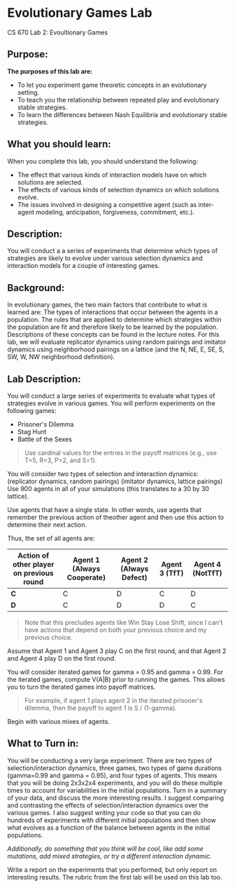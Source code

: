 # Evolutionary Games Lab
CS 670 Lab 2: Evoultionary Games

## Purpose:
**The purposes of this lab are:**

- To let you experiment game theoretic concepts in an evolutionary setting.
- To teach you the relationship between repeated play and evolutionary stable strategies.
- To learn the differences between Nash Equilibria and evolutionary stable strategies.

## What you should learn:

When you complete this lab, you should understand the following:

- The effect that various kinds of interaction models have on which solutions are selected.
- The effects of various kinds of selection dynamics on which solutions evolve.
- The issues involved in designing a competitive agent (such as inter-agent modeling, anticipation, forgiveness, commitment, etc.).

## Description:
You will conduct a a series of experiments that determine which types of strategies are likely to evolve under various selection dynamics and interaction models for a couple of interesting games.

## Background:
In evolutionary games, the two main factors that contribute to what is learned are: The types of interactions that occur between the agents in a population. The rules that are applied to determine which strategies within the population are fit and therefore likely to be learned by the population. Descriptions of these concepts can be found in the lecture notes. For this lab, we will evaluate replicator dynamics using random pairings and imitator dynamics using neighborhood pairings on a lattice (and the N, NE, E, SE, S, SW, W, NW neighborhood definition).

## Lab Description:
You will conduct a large series of experiments to evaluate what types of strategies evolve in various games. You will perform experiments on the following games:

- Prisoner's Dilemma
- Stag Hunt
- Battle of the Sexes

> Use cardinal values for the entries in the payoff matrices (e.g., use T=5, R=3, P=2, and S=1).

You will consider two types of selection and interaction dynamics: (replicator dynamics, random pairings) (imitator dynamics, lattice pairings) Use 900 agents in all of your simulations (this translates to a 30 by 30 lattice).

Use agents that have a single state. In other words, use agents that remember the previous action of theother agent and then use this action to determine their next action. 

Thus, the set of all agents are:

| Action of other player on previous round |Agent 1 (Always Cooperate) | Agent 2 (Always Defect) |	Agent 3 (TfT) |	Agent 4 (NotTfT) |
| --- |---| ---| --- | --- |
| **C** |	C |	D |	C |	D |
| **D** |	C |	D |	D |	C |

> Note that this precludes agents like Win Stay Lose Shift, since I can't have actions that depend on both your previous choice and my previous choice.

Assume that Agent 1 and Agent 3 play C on the first round, and that Agent 2 and Agent 4 play D on the first round.

You will consider iterated games for gamma = 0.95 and gamma = 0.99. For the iterated games, compute V(A|B) prior to running the games. This allows you to turn the iterated games into payoff matrices.

> For example, if agent 1 plays agent 2 in the iterated prisoner's dilemma, then the payoff to agent 1 is S / (1-gamma).

Begin with various mixes of agents.

## What to Turn in:
You will be conducting a very large experiment. There are two types of selection/interaction dynamics, three games, two types of game durations (gamma=0.99 and gamma = 0.95), and four types of agents. This means that you will be doing 2x3x2x4 experiments, and you will do these multiple times to account for variabilities in the initial populations. Turn in a summary of your data, and discuss the more interesting results. I suggest comparing and contrasting the effects of selection/interaction dynamics over the various games. I also suggest writing your code so that you can do hundreds of experiments with different initial populations and then show what evolves as a function of the balance between agents in the initial populations.

*Additionally, do something that you think will be cool, like add some mutations, add mixed strategies, or try a different interaction dynamic.*

Write a report on the experiments that you performed, but only report on interesting results. The rubric from the first lab will be used on this lab too.


